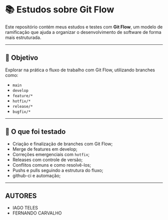 # 📚 Estudos sobre Git Flow

Este repositório contém meus estudos e testes com **Git Flow**, um modelo de ramificação que ajuda a organizar o desenvolvimento de software de forma mais estruturada.

---

## 🚀 Objetivo

Explorar na prática o fluxo de trabalho com Git Flow, utilizando branches como:

- `main`
- `develop`
- `feature/*`
- `hotfix/*`
- `release/*`
- `bugfix/*`

---

## 🧪 O que foi testado

- Criação e finalização de branches com Git Flow;
- Merge de features em develop;
- Correções emergenciais com `hotfix`;
- Releases com controle de versão;
- Conflitos comuns e como resolvê-los;
- Pushs e pulls seguindo a estrutura do fluxo;
- github-ci e automação;

---

## AUTORES 
- IAGO TELES
- FERNANDO CARVALHO